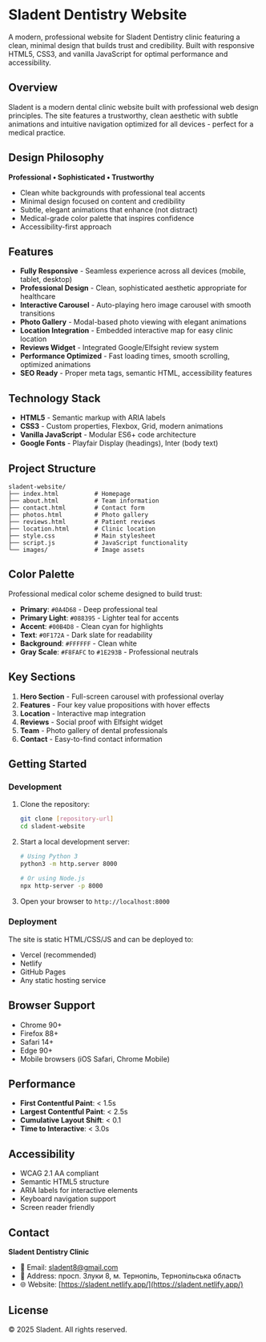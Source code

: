 # Sladent Dentistry Website

A modern, professional website for Sladent Dentistry clinic featuring a clean, minimal design that builds trust and credibility. Built with responsive HTML5, CSS3, and vanilla JavaScript for optimal performance and accessibility.

## Overview

Sladent is a modern dental clinic website built with professional web design principles. The site features a trustworthy, clean aesthetic with subtle animations and intuitive navigation optimized for all devices - perfect for a medical practice.

## Design Philosophy

**Professional • Sophisticated • Trustworthy**

- Clean white backgrounds with professional teal accents
- Minimal design focused on content and credibility
- Subtle, elegant animations that enhance (not distract)
- Medical-grade color palette that inspires confidence
- Accessibility-first approach

## Features

- **Fully Responsive** - Seamless experience across all devices (mobile, tablet, desktop)
- **Professional Design** - Clean, sophisticated aesthetic appropriate for healthcare
- **Interactive Carousel** - Auto-playing hero image carousel with smooth transitions
- **Photo Gallery** - Modal-based photo viewing with elegant animations
- **Location Integration** - Embedded interactive map for easy clinic location
- **Reviews Widget** - Integrated Google/Elfsight review system
- **Performance Optimized** - Fast loading times, smooth scrolling, optimized animations
- **SEO Ready** - Proper meta tags, semantic HTML, accessibility features

## Technology Stack

- **HTML5** - Semantic markup with ARIA labels
- **CSS3** - Custom properties, Flexbox, Grid, modern animations
- **Vanilla JavaScript** - Modular ES6+ code architecture
- **Google Fonts** - Playfair Display (headings), Inter (body text)

## Project Structure

```
sladent-website/
├── index.html          # Homepage
├── about.html          # Team information
├── contact.html        # Contact form
├── photos.html         # Photo gallery
├── reviews.html        # Patient reviews
├── location.html       # Clinic location
├── style.css           # Main stylesheet
├── script.js           # JavaScript functionality
└── images/             # Image assets
```

## Color Palette

Professional medical color scheme designed to build trust:

- **Primary**: `#0A4D68` - Deep professional teal
- **Primary Light**: `#088395` - Lighter teal for accents
- **Accent**: `#00B4D8` - Clean cyan for highlights
- **Text**: `#0F172A` - Dark slate for readability
- **Background**: `#FFFFFF` - Clean white
- **Gray Scale**: `#F8FAFC` to `#1E293B` - Professional neutrals

## Key Sections

1. **Hero Section** - Full-screen carousel with professional overlay
2. **Features** - Four key value propositions with hover effects
3. **Location** - Interactive map integration
4. **Reviews** - Social proof with Elfsight widget
5. **Team** - Photo gallery of dental professionals
6. **Contact** - Easy-to-find contact information

## Getting Started

### Development

1. Clone the repository:
   ```bash
   git clone [repository-url]
   cd sladent-website
   ```

2. Start a local development server:
   ```bash
   # Using Python 3
   python3 -m http.server 8000
   
   # Or using Node.js
   npx http-server -p 8000
   ```

3. Open your browser to `http://localhost:8000`

### Deployment

The site is static HTML/CSS/JS and can be deployed to:
- Vercel (recommended)
- Netlify
- GitHub Pages
- Any static hosting service

## Browser Support

- Chrome 90+
- Firefox 88+
- Safari 14+
- Edge 90+
- Mobile browsers (iOS Safari, Chrome Mobile)

## Performance

- **First Contentful Paint**: < 1.5s
- **Largest Contentful Paint**: < 2.5s
- **Cumulative Layout Shift**: < 0.1
- **Time to Interactive**: < 3.0s

## Accessibility

- WCAG 2.1 AA compliant
- Semantic HTML5 structure
- ARIA labels for interactive elements
- Keyboard navigation support
- Screen reader friendly

## Contact

**Sladent Dentistry Clinic**
- 📧 Email: sladent8@gmail.com
- 📍 Address: просп. Злуки 8, м. Тернопіль, Тернопільська область
- 🌐 Website: [https://sladent.netlify.app/](https://sladent.netlify.app/)

## License

© 2025 Sladent. All rights reserved.
